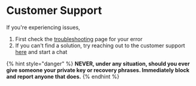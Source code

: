 # Customer Support



If you're experiencing issues,

1. First check the [troubleshooting](common-issue.md#issues-with-failed-canceled-orders) page for your error
2. If you can't find a solution, try reaching out to the customer support [here](https://www.binance.com/en/support) and start a chat

{% hint style="danger" %}
**NEVER, under any situation, should you ever give someone your private key or recovery phrases. Immediately block and report anyone that does.**
{% endhint %}

